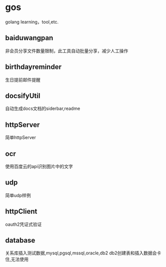 # gos

golang learning，tool,etc.

## baiduwangpan

非会员分享文件数量限制，此工具自动批量分享，减少人工操作

## birthdayreminder

生日提前邮件提醒

## docsifyUtil

自动生成docs文档的siderbar,readme

## httpServer

简单httpServer

## ocr

使用百度云的api识别图片中的文字

## udp

简单udp样例

## httpClient

oauth2凭证式验证

## database

关系库插入测试数据,mysql,pgsql,mssql,oracle,db2
db2创建表和插入数据会卡住,无法使用
